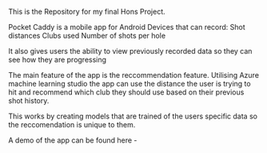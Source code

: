 This is the Repository for my final Hons Project.

Pocket Caddy is a mobile app for Android Devices that can record:
  Shot distances
  Clubs used
  Number of shots per hole
  
It also gives users the ability to view previously recorded data so they can see how they are progressing

The main feature of the app is the reccommendation feature. 
Utilising Azure machine learning studio the app can use the distance the user is trying to hit and recommend which club they should use based on their previous shot history.

This works by creating models that are trained of the users specific data so the reccomendation is unique to them.

A demo of the app can be found here - 
